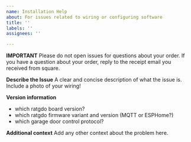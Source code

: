 ```yaml
---
name: Installation Help
about: For issues related to wiring or configuring software
title: ''
labels: ''
assignees: ''

---
```


**IMPORTANT**
Please do not open issues for questions about your order.
If you have a question about your order, reply to the receipt email you received from square.

**Describe the Issue**
A clear and concise description of what the issue is. 
Include a photo of your wiring!

**Version information**
* which ratgdo board version?
* which ratgdo firmware variant and version (MQTT or ESPHome?)
* which garage door control protocol?

**Additional context**
Add any other context about the problem here.
